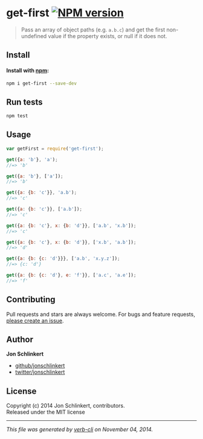 # get-first [![NPM version](https://badge.fury.io/js/get-first.svg)](http://badge.fury.io/js/get-first)

> Pass an array of object paths (e.g. `a.b.c`) and get the first non-undefined value if the property exists, or null if it does not.

## Install
#### Install with [npm](npmjs.org):

```bash
npm i get-first --save-dev
```

## Run tests

```bash
npm test
```

## Usage

```js
var getFirst = require('get-first');

get({a: 'b'}, 'a');
//=> 'b'

get({a: 'b'}, ['a']);
//=> 'b'

get({a: {b: 'c'}}, 'a.b');
//=> 'c'

get({a: {b: 'c'}}, ['a.b']);
//=> 'c'

get({a: {b: 'c'}, x: {b: 'd'}}, ['a.b', 'x.b']);
//=> 'c'

get({a: {b: 'c'}, x: {b: 'd'}}, ['x.b', 'a.b']);
//=> 'd'

get({a: {b: {c: 'd'}}}, ['a.b', 'x.y.z']);
//=> {c: 'd'}

get({a: {b: {c: 'd'}, e: 'f'}}, ['a.c', 'a.e']);
//=> 'f'
```

## Contributing
Pull requests and stars are always welcome. For bugs and feature requests, [please create an issue][issues].

## Author

**Jon Schlinkert**
 
+ [github/jonschlinkert](https://github.com/jonschlinkert)
+ [twitter/jonschlinkert](http://twitter.com/jonschlinkert) 

## License
Copyright (c) 2014 Jon Schlinkert, contributors.  
Released under the MIT license

***

_This file was generated by [verb-cli](https://github.com/assemble/verb-cli) on November 04, 2014._

[issues]: https://github.com/jonschlinkert/get-first/issues